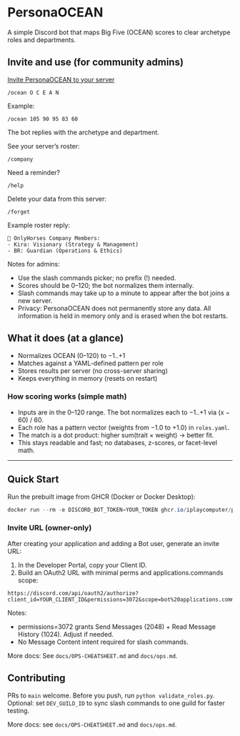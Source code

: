 # PersonaOCEAN

A simple Discord bot that maps Big Five (OCEAN) scores to clear archetype roles and departments.

## Invite and use (for community admins)

[Invite PersonaOCEAN to your server](https://discord.com/oauth2/authorize?client_id=1425093192096678060&permissions=3072&scope=bot%20applications.commands)

```text
/ocean O C E A N
```

Example:

```text
/ocean 105 90 95 83 60
```

The bot replies with the archetype and department.

See your server’s roster:

```text
/company
```

Need a reminder?

```text
/help
```

Delete your data from this server:

```text
/forget
```

Example roster reply:

```text
🏢 OnlyHorses Company Members:
- Kira: Visionary (Strategy & Management)
- BR: Guardian (Operations & Ethics)
```

Notes for admins:

- Use the slash commands picker; no prefix (!) needed.
- Scores should be 0–120; the bot normalizes them internally.
- Slash commands may take up to a minute to appear after the bot joins a new server.
- Privacy: PersonaOCEAN does not permanently store any data. All information is held in memory only and is erased when the bot restarts.

## What it does (at a glance)

- Normalizes OCEAN (0–120) to −1..+1
- Matches against a YAML-defined pattern per role
- Stores results per server (no cross-server sharing)
- Keeps everything in memory (resets on restart)

### How scoring works (simple math)

- Inputs are in the 0–120 range. The bot normalizes each to −1..+1 via (x − 60) / 60.
- Each role has a pattern vector (weights from −1.0 to +1.0) in `roles.yaml`.
- The match is a dot product: higher sum(trait × weight) → better fit.
- This stays readable and fast; no databases, z-scores, or facet-level math.

---

## Quick Start

Run the prebuilt image from GHCR (Docker or Docker Desktop):

```powershell
docker run --rm -e DISCORD_BOT_TOKEN=YOUR_TOKEN ghcr.io/iplaycomputer/personaocean:latest
```

### Invite URL (owner-only)

After creating your application and adding a Bot user, generate an invite URL:

1. In the Developer Portal, copy your Client ID.
2. Build an OAuth2 URL with minimal perms and applications.commands scope:

```text
https://discord.com/api/oauth2/authorize?client_id=YOUR_CLIENT_ID&permissions=3072&scope=bot%20applications.commands
```

Notes:

- permissions=3072 grants Send Messages (2048) + Read Message History (1024). Adjust if needed.
- No Message Content intent required for slash commands.

More docs: See `docs/OPS-CHEATSHEET.md` and `docs/ops.md`.

## Contributing

PRs to `main` welcome. Before you push, run `python validate_roles.py`.
Optional: set `DEV_GUILD_ID` to sync slash commands to one guild for faster testing.

More docs: see `docs/OPS-CHEATSHEET.md` and `docs/ops.md`.

